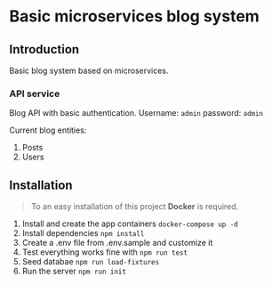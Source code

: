 # Basic microservices blog system

## Introduction

 Basic blog system based on microservices.

 ### API service

  Blog API with basic authentication. Username: ```admin``` password: ```admin```
  
  Current blog entities:
  1. Posts
  2. Users
 

## Installation

> To an easy installation of this project **Docker** is required.

1. Install and create the app containers ```docker-compose up -d```
2. Install dependencies ```npm install```
3. Create a .env file from .env.sample and customize it
4. Test everything works fine with ```npm run test```
5. Seed databae ```npm run load-fixtures```
6. Run the server ```npm run init```
